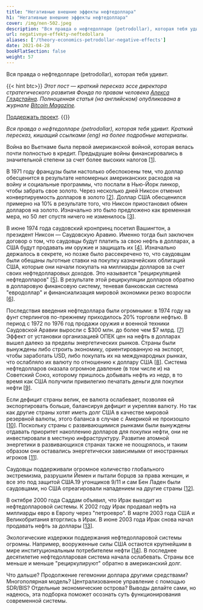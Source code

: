```yaml
---
title: "Негативные внешние эффекты нефтедоллара"
h1: "Негативные внешние эффекты нефтедоллара"
cover: /img/nen-502.jpeg
description: "Вся правда о нефтедолларе (petrodollar), которая тебя удивит."
url: negativnye-effekty-neftedollara
aliases: ['/theory-economics-petrodollar-negative-effects']
date: 2021-04-28
bookFlatSection: false
weight: 57
---
```


Вся правда о нефтедолларе (petrodollar), которая тебя удивит.

{{< hint btc>}}
_Этот пост — краткий пересказ эссе директора стратегического развития Фонда по правам человека_ [_Алекса Глэдстайна_](https://twitter.com/gladstein)_. Полноценная статья (на английском) опубликована в журнале_ [_Bitcoin Magazine_](https://bitcoinmagazine.com/culture/the-hidden-costs-of-the-petrodollar)_._

[Поддержать проект](/contribute/).
{{</hint >}}

_Вся правда о нефтедолларе (petrodollar), которая тебя удивит. Краткий пересказ, кишащий ссылками (eng) на более подробные материалы._  

Война во Вьетнаме была первой американской войной, которая велась почти полностью в кредит. Предыдущие войны финансировались в значительной степени за счет более высоких налогов [[1](https://www.jstor.org/stable/2950852?seq=1)].  

В 1971 году французы были настолько обеспокоены тем, что доллар обесценится в результате непомерных американских расходов на войну и социальные программы, что послали в Нью-Йорк линкор, чтобы забрать свое золото. Через несколько дней Никсон отменил конвертируемость долларов в золото [[2](https://scholarship.law.columbia.edu/cgi/viewcontent.cgi?article=3545&context=faculty_scholarship)]. Доллар США обесценился примерно на 10% в результате того, что Никсон приостановил обмен долларов на золото. Изначально это было предложено как временная мера, но 50 лет спустя ничего не изменилось [[3](https://www.cvce.eu/content/publication/1999/1/1/168eed17-f28b-487b-9cd2-6d668e42e63a/publishable_en.%20pdf)].  

В июне 1974 года саудовский кронпринц посетил Вашингтон, а президент Никсон — Саудовскую Аравию. Именно тогда был заключен договор о том, что саудовцы будут платить за свою нефть в долларах, а США будут продавать им оружие и защищать их [[4](https://www.energyhistory.eu/en/special-issue/oil-dollars-and-us-power-1970s-re-viewing-connections)]. Изначально держалось в секрете, но позже было рассекречено то, что саудовцам были обещаны льготные ставки на покупку казначейских облигаций США, которые они начали покупать на миллиарды долларов за счет своих нефтедолларовых доходов. Это называется "рециркуляцией нефтедолларов" [[5](https://www.jstor.org/stable/10.7591/j.ctvv414gb)]. В результате этой рециркуляции долларов обратно в долларовую финансовую систему, теневая банковская система "евродоллар" и финансиализация мировой экономики резко возросли [[6](https://www.brookings.edu/wp-content/uploads/2018/06/9780815736745_ch1.pdf)].  

Последствия введения нефтедоллара были огромными: в 1974 году на фунт стерлингов по-прежнему приходилось 20% торговли нефтью. В период с 1972 по 1976 год продажи оружия и военной техники Саудовской Аравии выросли с $300 млн. до более чем $7 млрд. [[7](https://www.washingtonpost.com/outlook/2021/03/12/congress-may-have-act-punish-saudi-arabia/)] Эффект от установки организацией ОПЕК цен на нефть в долларах вышел далеко за пределы энергетических рынков. Страны были вынуждены либо строить экономику, ориентированную на экспорт, чтобы заработать USD, либо покупать их на международных рынках, что ослабляло их валюту по отношению к доллару США [[8](https://www.lynalden.com/fraying-petrodollar-system/)]. Система нефтедолларов оказала огромное давление (в том числе и) на Советский Союз, которому пришлось добывать нефть из недр, в то время как США получили привилегию печатать деньги для покупки нефти [[9](https://www.coindesk.com/luke-gromen-macro-history-global-dollar-system)].

Если дефицит страны велик, ее валюта ослабевает, позволяя ей экспортировать больше, балансируя дефицит и укрепляя валюту. Но так как другие страны хотят иметь долг США в качестве мировой резервной валюты, этого баланса в случае с Америкой не произошло [[10](https://www.lynalden.com/trade-deficit/)]. Поскольку страны с развивающимися рынками были вынуждены отдавать приоритет накоплению долларов для покупки нефти, они не инвестировали в местную инфраструктуру. Развитие атомной энергетики в развивающихся странах также не поощрялось, и таким образом они оставались энергетически зависимыми от иностранных игроков [[11](https://phenomenalworld.org/analysis/the-class-politics-of-the-dollar-system)].  

Саудовцы поддерживали огромное количество глобального экстремизма, разрушили Йемен и пытали борцов за права женщин, и все это под защитой США.19 угонщиков 9/11 и сам Бен Ладен были саудовцами, но США отреагировали нападением на другие страны [[12](https://foreignpolicy.com/2019/05/03/its-time-for-saudi-arabia-to-stop-exporting-extremism/)].  

В октябре 2000 года Саддам объявил, что Ирак выходит из нефтедолларовой системы. К 2002 году Ирак продавал нефть на миллиарды евро в Европу через "петроевро". В марте 2003 года США и Великобритания вторглись в Ирак. В июне 2003 года Ирак снова начал продавать нефть за доллары [[13](https://www.thedossier.info/articles/ft_iraq-returns-to-international-oil-market.pdf)].  

Экологические издержки поддержания нефтедолларовой системы огромны. Например, вооруженные силы США остаются крупнейшим в мире институциональным потребителем нефти [[14](https://susanfsu.medium.com/think-btc-is-a-dirty-business-consider-the-carbon-cost-of-a-dollar-c38122fb55c5)]. В последнее десятилетие нефтедолларовая система начала ослабевать. Страны все меньше и меньше "рециркулируют" обратно в американский долг.  

Что дальше? Продолжение гегемонии доллара другими средствами? Многополярная модель? Централизованное управление с помощью SDR/BIS? Отдельные экономические острова? Выводы делайте сами, но надеюсь, эта подборка поможет осознать суть функционирования современной системы.